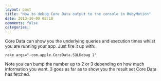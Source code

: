 ```yaml
---
layout: post
title: "How to debug Core Data output to the console in RubyMotion"
date: 2013-10-09 08:18
comments: false
categories: 
---
```

Core Data can show you the underlying queries and execution times whilst you
are running your app. Just fire it up with:

    rake args="-com.apple.CoreData.SQLDebug 1"

Note you can bump the number up to 2 or 3 depending on how much information
you want. 3 goes as far as to show you the result set Core Data has fetched.